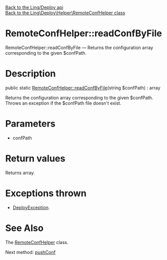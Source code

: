 [Back to the Ling/Deploy api](https://github.com/lingtalfi/Deploy/blob/master/doc/api/Ling/Deploy.md)<br>
[Back to the Ling\Deploy\Helper\RemoteConfHelper class](https://github.com/lingtalfi/Deploy/blob/master/doc/api/Ling/Deploy/Helper/RemoteConfHelper.md)


RemoteConfHelper::readConfByFile
================



RemoteConfHelper::readConfByFile — Returns the configuration array corresponding to the given $confPath.




Description
================


public static [RemoteConfHelper::readConfByFile](https://github.com/lingtalfi/Deploy/blob/master/doc/api/Ling/Deploy/Helper/RemoteConfHelper/readConfByFile.md)(string $confPath) : array




Returns the configuration array corresponding to the given $confPath.
Throws an exception if the $confPath file doesn't exist.




Parameters
================


- confPath

    


Return values
================

Returns array.


Exceptions thrown
================

- [DeployException](https://github.com/lingtalfi/Deploy/blob/master/doc/api/Ling/Deploy/Exception/DeployException.md).&nbsp;







See Also
================

The [RemoteConfHelper](https://github.com/lingtalfi/Deploy/blob/master/doc/api/Ling/Deploy/Helper/RemoteConfHelper.md) class.

Next method: [pushConf](https://github.com/lingtalfi/Deploy/blob/master/doc/api/Ling/Deploy/Helper/RemoteConfHelper/pushConf.md)<br>

